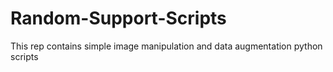 # Random-Support-Scripts
This rep contains simple image manipulation and data augmentation python scripts
